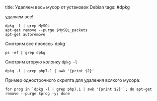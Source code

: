 title: Удаляем весь мусор от установок  Debian
tags: #dpkg

удаляем все! 


```
dpkg -l | grep MySQL 
apt-get remove --purge $MySQL_packets 
apt-get autoremove
```


Смотрим все проессы dpkg 
```
ps -ef | grep dpkg
```

Смотрим вторую колонку ```dpkg -l```
```
dpkg -l | grep php7.1 | awk '{print $2}'
```

Пример однострочного скрипта для удаления всякого мусора: 

```
for prog in `dpkg -l | grep php7.1 | awk '{print $2}'`; do apt-get remove --purge $prog -y; done

```

